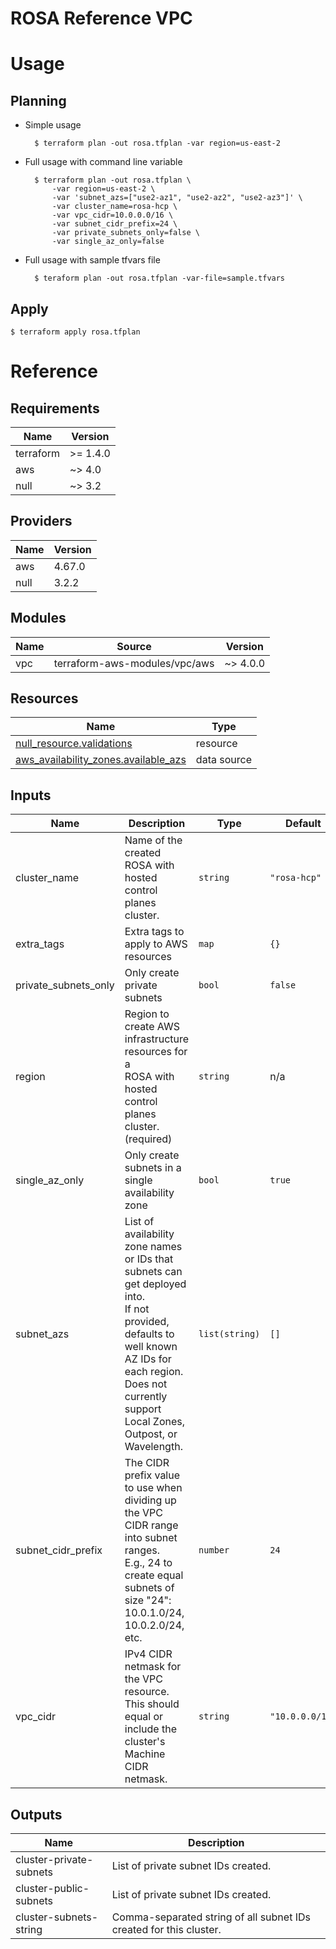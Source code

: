 # ROSA Reference VPC

# Usage

## Planning

- Simple usage

        $ terraform plan -out rosa.tfplan -var region=us-east-2

- Full usage with command line variable

        $ terraform plan -out rosa.tfplan \
            -var region=us-east-2 \
            -var 'subnet_azs=["use2-az1", "use2-az2", "use2-az3"]' \
            -var cluster_name=rosa-hcp \
            -var vpc_cidr=10.0.0.0/16 \
            -var subnet_cidr_prefix=24 \
            -var private_subnets_only=false \
            -var single_az_only=false


- Full usage with sample tfvars file

        $ teraform plan -out rosa.tfplan -var-file=sample.tfvars

## Apply

    $ terraform apply rosa.tfplan

# Reference

## Requirements

| Name | Version |
|------|---------|
| terraform | >= 1.4.0 |
| aws | ~> 4.0 |
| null | ~> 3.2 |

## Providers

| Name | Version |
|------|---------|
| aws | 4.67.0 |
| null | 3.2.2 |

## Modules

| Name | Source | Version |
|------|--------|---------|
| vpc | terraform-aws-modules/vpc/aws | ~> 4.0.0 |

## Resources

| Name | Type |
|------|------|
| [null_resource.validations](https://registry.terraform.io/providers/hashicorp/null/latest/docs/resources/resource) | resource |
| [aws_availability_zones.available_azs](https://registry.terraform.io/providers/hashicorp/aws/latest/docs/data-sources/availability_zones) | data source |

## Inputs

| Name | Description | Type | Default | Required |
|------|-------------|------|---------|:--------:|
| cluster\_name | Name of the created ROSA with hosted control planes cluster. | `string` | `"rosa-hcp"` | no |
| extra\_tags | Extra tags to apply to AWS resources | `map` | `{}` | no |
| private\_subnets\_only | Only create private subnets | `bool` | `false` | no |
| region | Region to create AWS infrastructure resources for a<br>  ROSA with hosted control planes cluster. (required) | `string` | n/a | yes |
| single\_az\_only | Only create subnets in a single availability zone | `bool` | `true` | no |
| subnet\_azs | List of availability zone names or IDs that subnets can get deployed into.<br>  If not provided, defaults to well known AZ IDs for each region.<br>  Does not currently support Local Zones, Outpost, or Wavelength. | `list(string)` | `[]` | no |
| subnet\_cidr\_prefix | The CIDR prefix value to use when dividing up the VPC CIDR range into subnet ranges.<br>  E.g., 24 to create equal subnets of size "24": 10.0.1.0/24, 10.0.2.0/24, etc. | `number` | `24` | no |
| vpc\_cidr | IPv4 CIDR netmask for the VPC resource.<br>  This should equal or include the cluster's Machine CIDR netmask. | `string` | `"10.0.0.0/16"` | no |

## Outputs

| Name | Description |
|------|-------------|
| cluster-private-subnets | List of private subnet IDs created. |
| cluster-public-subnets | List of private subnet IDs created. |
| cluster-subnets-string | Comma-separated string of all subnet IDs created for this cluster. |